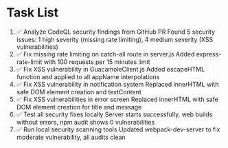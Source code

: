 # Task List

1. ✅ Analyze CodeQL security findings from GitHub PR
Found 5 security issues: 1 high severity (missing rate limiting), 4 medium severity (XSS vulnerabilities)
2. ✅ Fix missing rate limiting on catch-all route in server.js
Added express-rate-limit with 100 requests per 15 minutes limit
3. ✅ Fix XSS vulnerability in GuacamoleClient.js
Added escapeHTML function and applied to all appName interpolations
4. ✅ Fix XSS vulnerability in notification system
Replaced innerHTML with safe DOM element creation and textContent
5. ✅ Fix XSS vulnerabilities in error screen
Replaced innerHTML with safe DOM element creation for title and message
6. ✅ Test all security fixes locally
Server starts successfully, web builds without errors, npm audit shows 0 vulnerabilities
7. ✅ Run local security scanning tools
Updated webpack-dev-server to fix moderate vulnerability, all audits clean

